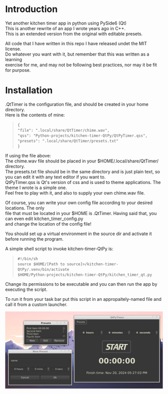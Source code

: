 # Introduction  
Yet another kitchen timer app in python using PySide6 (Qt)  
This is another rewrite of an app I wrote years ago in C++.  
This is an extended version from the original with editable presets.  
  
All code that I have written in this repo I have released undet the MIT license.  
Do whatever you want with it, but remember that this was written as a learning  
exercise for me, and may not be following best practices, nor may it be fit for purpose.  

# Installation  
.QtTimer is the configuration file, and should be created in your home directory.  
Here is the contents of mine:  
  
>`{`  
>`"file": ".local/share/QtTimer/chime.wav",`  
>`"qss": "Python-projects/kitchen-timer-QtPy/QtPyTimer.qss",`  
>`"presets": ".local/share/QtTimer/presets.txt"`  
>`}`  

If using the file above:  
The chime.wav file should be placed in your $HOME/.local/share/QtTimer/ directory.  
The presets.txt file should be in the same directory and is just plain text, so you can edit it
with any text editor if you want to.  
QtPyTimer.qss is Qt's version of css and is used to theme applications. The theme I wrote is a simple one.  
Feel free to play with it, and also to supply your own chime.wav file.  

Of course, you can write your own config file according to your desired locations. The only  
file that must be located in your $HOME is .QtTimer. Having said that, you can even edit kitchen_timer_config.py  
and change the location of the config file!  

You should set up a virtual environment in the source dir and activate it before running the
program.  

A simple shell script to invoke kitchen-timer-QtPy is:  

>`#!/bin/sh`  
>`source $HOME/[Path to source]>/kitchen-timer-QtPy/.venv/bin/activate`  
>`$HOME/Python-projects/kitchen-timer-QtPy/kitchen_timer_qt.py`  

Change its permissions to be executable and you can then run the app by executing the script.  

To run it from your task bar put this script in an appropaitely-named file and call it from a custom launcher.

![timer screenshot](assets/kitchen-timer-11-20.png)